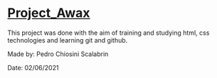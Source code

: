 # [Project_Awax](https://projectawax.netlify.app)

This project was done with the aim of training and studying html, css technologies and learning git and github.

Made by: Pedro Chiosini Scalabrin

Date: 02/06/2021
